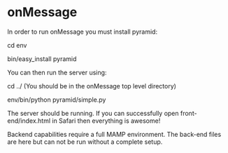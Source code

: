 onMessage
=========

In order to run onMessage you must install pyramid: 

cd env

bin/easy_install pyramid

You can then run the server using:

cd ../ (You should be in the onMessage top level directory) 

env/bin/python pyramid/simple.py

The server should be running. If you can successfully open front-end/index.html in Safari then everything is awesome!

Backend capabilities require a full MAMP environment. The back-end files are here but can not be run without a complete setup.
